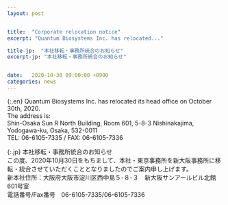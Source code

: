 ```yaml
---
layout: post


title:  "Corporate relocation notice"
excerpt: "Quantum Biosystems Inc. has relocated..."

title-jp:  "本社移転・事務所統合のお知らせ"
excerpt-jp: "本社移転・事務所統合のお知らせ"


date:   2020-10-30 09:00:00 +0900
categories: news
---
```


{:.en}
Quantum Biosystems Inc. has relocated its head office on October 30th, 2020.  
The address is:  
Shin-Osaka Sun R North Building, Room 601, 5-8-3 Nishinakajima, Yodogawa-ku, Osaka, 532-0011  
TEL: 06-6105-7335 / FAX: 06-6105-7336  
  
  
{:.jp}
本社移転・事務所統合のお知らせ  
この度、2020年10月30日をもちまして、本社・東京事務所を新大阪事務所に移転・統合させていただくこととなりましたのでご案内申し上げます。  
新本社住所：大阪府大阪市淀川区西中島５-８-３　新大阪サンアールビル北館601号室  
電話番号/Fax番号　06-6105-7335/06-6105-7336  
  
